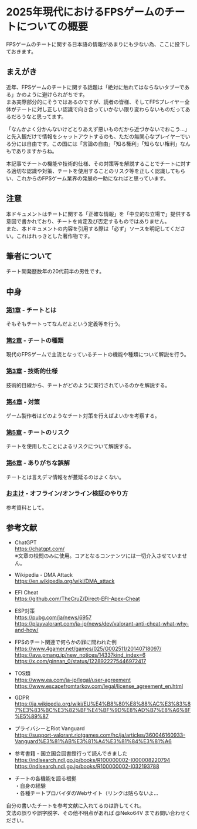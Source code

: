 # 2025年現代におけるFPSゲームのチートについての概要
FPSゲームのチートに関する日本語の情報があまりにも少ない為、ここに投下しておきます。

## まえがき
近年、FPSゲームのチートに関する話題は「絶対に触れてはならないタブーである」かのように避けられがちです。  
まあ実際部分的にそうではあるのですが、読者の皆様、そしてFPSプレイヤー全体がチートに対し正しい認識で向き合っていかない限り変わらないものだってあるだろうなと思ってます。

「なんかよく分かんないけどとりあえず悪いものだから近づかないでおこう…」と先入観だけで情報をシャットアウトするのも、ただの無関心なプレイヤーでいる分には自由です。この国には「言論の自由」「知る権利」「知らない権利」なんもでありますからね。

本記事でチートの機能や技術的仕様、その対策等を解説することでチートに対する適切な認識や対策、チートを使用することのリスク等を正しく認識してもらい、これからのFPSゲーム業界の発展の一助になればと思っています。

## 注意
本ドキュメントはチートに関する「正確な情報」を「中立的な立場で」提供する意図で書かれており、チートを肯定及び否定するものではありません。  
また、本ドキュメントの内容を引用する際は「必ず」ソースを明記してください。これはれっきとした著作物です。

## 筆者について
チート開発歴数年の20代前半の男性です。  

## 中身
### [第1章](docs/01_概要.md) - チートとは
そもそもチートってなんだよという定義等を行う。

### [第2章](docs/02_種類.md) - チートの種類
現代のFPSゲームで主流となっているチートの機能や種類について解説を行う。

### [第3章](docs/03_技術的手法について.md) - 技術的仕様
技術的目線から、チートがどのように実行されているのかを解説する。

### [第4章](docs/04_対策について.md) - 対策
ゲーム製作者はどのようなチート対策を行えばよいかを考察する。

### [第5章](docs/05_チートのリスク.md) - チートのリスク
チートを使用したことによるリスクについて解説する。

### [第6章](docs/06_よくある誤解と訂正.md) - ありがちな誤解
チートとは言えデマ情報をが蔓延るのはよくない。

### [おまけ](docs/おまけ_チートが疑われる場合.md) - オフライン/オンライン検証のやり方
参考資料として。

## 参考文献
* ChatGPT  
https://chatgpt.com/  
※文章の校閲のみに使用。コアとなるコンテンツには一切介入させていません。

* Wikipedia - DMA Attack  
https://en.wikipedia.org/wiki/DMA_attack

* EFI Cheat  
https://github.com/TheCruZ/Direct-EFI-Apex-Cheat

* ESP対策  
https://pubg.com/ja/news/6957  
https://playvalorant.com/ja-jp/news/dev/valorant-anti-cheat-what-why-and-how/

* FPSのチート関連で何らかの罪に問われた例  
https://www.4gamer.net/games/025/G002511/20140718097/  
https://ava.pmang.jp/new_notices/1433?kind_index=6  
https://x.com/ginnan_0/status/1228922275446972417

* TOS類  
https://www.ea.com/ja-jp/legal/user-agreement  
https://www.escapefromtarkov.com/legal/license_agreement_en.html

* GDPR  
https://ja.wikipedia.org/wiki/EU%E4%B8%80%E8%88%AC%E3%83%87%E3%83%BC%E3%82%BF%E4%BF%9D%E8%AD%B7%E8%A6%8F%E5%89%87

* プライバシーとRiot Vanguard  
https://support-valorant.riotgames.com/hc/ja/articles/360046160933-Vanguard%E3%81%AB%E3%81%A4%E3%81%84%E3%81%A6

* 参考書籍 - 国立国会図書館行って読んできました  
https://ndlsearch.ndl.go.jp/books/R100000002-I000008220794  
https://ndlsearch.ndl.go.jp/books/R100000002-I032193788

* チートの各機能を語る根拠  
・自身の経験  
・各種チートプロバイダのWebサイト（リンクは貼らないよ…

自分の書いたチートを参考文献に入れてるのは許してくれ。  
文法の誤りや誤字脱字、その他不明点があれば @Neko64V までお問い合わせください。